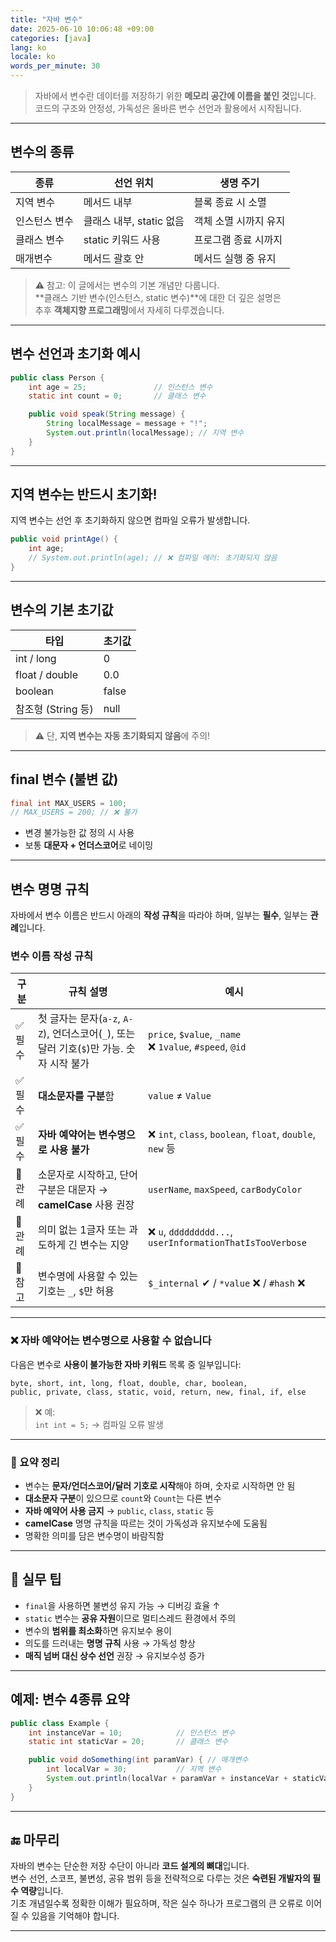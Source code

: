 ```yaml
---
title: "자바 변수"
date: 2025-06-10 10:06:48 +09:00
categories: [java]
lang: ko
locale: ko
words_per_minute: 30
---
```


> 자바에서 변수란 데이터를 저장하기 위한 **메모리 공간에 이름을 붙인 것**입니다.  
> 코드의 구조와 안정성, 가독성은 올바른 변수 선언과 활용에서 시작됩니다.

---

## 변수의 종류

| 종류           | 선언 위치           | 생명 주기               |
|----------------|---------------------|--------------------------|
| 지역 변수      | 메서드 내부         | 블록 종료 시 소멸       |
| 인스턴스 변수  | 클래스 내부, static 없음 | 객체 소멸 시까지 유지 |
| 클래스 변수    | static 키워드 사용   | 프로그램 종료 시까지     |
| 매개변수       | 메서드 괄호 안       | 메서드 실행 중 유지      |



> ⚠️ 참고: 이 글에서는 변수의 기본 개념만 다룹니다.  
> **클래스 기반 변수(인스턴스, static 변수)**에 대한 더 깊은 설명은  
> 추후 **객체지향 프로그래밍**에서 자세히 다루겠습니다.


---

## 변수 선언과 초기화 예시

```java
public class Person {
    int age = 25;               // 인스턴스 변수
    static int count = 0;       // 클래스 변수

    public void speak(String message) {
        String localMessage = message + "!";
        System.out.println(localMessage); // 지역 변수
    }
}
```

---

## 지역 변수는 반드시 초기화!

지역 변수는 선언 후 초기화하지 않으면 컴파일 오류가 발생합니다.

```java
public void printAge() {
    int age;
    // System.out.println(age); // ❌ 컴파일 에러: 초기화되지 않음
}
```

---

## 변수의 기본 초기값

| 타입              | 초기값     |
|-------------------|------------|
| int / long        | 0          |
| float / double    | 0.0        |
| boolean           | false      |
| 참조형 (String 등) | null       |

>⚠️ 단, **지역 변수는 자동 초기화되지 않음**에 주의!

---

## final 변수 (불변 값)

```java
final int MAX_USERS = 100;
// MAX_USERS = 200; // ❌ 불가
```

- 변경 불가능한 값 정의 시 사용
- 보통 **대문자 + 언더스코어**로 네이밍

---

## 변수 명명 규칙

자바에서 변수 이름은 반드시 아래의 **작성 규칙**을 따라야 하며, 일부는 **필수**, 일부는 **관례**입니다.

### 변수 이름 작성 규칙

| 구분     | 규칙 설명                                                                 | 예시                                                           |
|----------|--------------------------------------------------------------------------|----------------------------------------------------------------|
| ✅ 필수  | 첫 글자는 문자(`a-z`, `A-Z`), 언더스코어(`_`), 또는 달러 기호(`$`)만 가능. 숫자 시작 불가 | `price`, `$value`, `_name`<br>❌ `1value`, `#speed`, `@id`     |
| ✅ 필수  | **대소문자를 구분**함                                                    | `value` ≠ `Value`                                              |
| ✅ 필수  | **자바 예약어는 변수명으로 사용 불가**                                   | ❌ `int`, `class`, `boolean`, `float`, `double`, `new` 등      |
| 🔁 관례  | 소문자로 시작하고, 단어 구분은 대문자 → **camelCase** 사용 권장         | `userName`, `maxSpeed`, `carBodyColor`                         |
| 🔁 관례  | 의미 없는 1글자 또는 과도하게 긴 변수는 지양                              | ❌ `u`, `ddddddddd...`, `userInformationThatIsTooVerbose`       |
| 📌 참고 | 변수명에 사용할 수 있는 기호는 `_`, `$`만 허용                             | `$_internal` ✔ / `*value` ❌ / `#hash` ❌                        |

---

### ❌ 자바 예약어는 변수명으로 사용할 수 없습니다

다음은 변수로 **사용이 불가능한 자바 키워드** 목록 중 일부입니다:

```
byte, short, int, long, float, double, char, boolean,
public, private, class, static, void, return, new, final, if, else
```

> ❌ 예:  
> `int int = 5;` → 컴파일 오류 발생

---

### 📌 요약 정리

- 변수는 **문자/언더스코어/달러 기호로 시작**해야 하며, 숫자로 시작하면 안 됨
- **대소문자 구분**이 있으므로 `count`와 `Count`는 다른 변수
- **자바 예약어 사용 금지** → `public`, `class`, `static` 등
- **camelCase** 명명 규칙을 따르는 것이 가독성과 유지보수에 도움됨
- 명확한 의미를 담은 변수명이 바람직함

---

## 📌 실무 팁

- `final`을 사용하면 불변성 유지 가능 → 디버깅 효율 ↑
- `static` 변수는 **공유 자원**이므로 멀티스레드 환경에서 주의
- 변수의 **범위를 최소화**하면 유지보수 용이
- 의도를 드러내는 **명명 규칙** 사용 → 가독성 향상
- **매직 넘버 대신 상수 선언** 권장 → 유지보수성 증가

---

## 예제: 변수 4종류 요약

```java
public class Example {
    int instanceVar = 10;            // 인스턴스 변수
    static int staticVar = 20;       // 클래스 변수

    public void doSomething(int paramVar) { // 매개변수
        int localVar = 30;           // 지역 변수
        System.out.println(localVar + paramVar + instanceVar + staticVar);
    }
}
```

---

## 🔚 마무리

자바의 변수는 단순한 저장 수단이 아니라 **코드 설계의 뼈대**입니다.  
변수 선언, 스코프, 불변성, 공유 범위 등을 전략적으로 다루는 것은 **숙련된 개발자의 필수 역량**입니다.  
기초 개념일수록 정확한 이해가 필요하며, 작은 실수 하나가 프로그램의 큰 오류로 이어질 수 있음을 기억해야 합니다.

---
